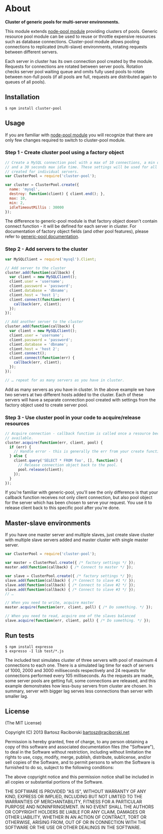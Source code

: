 # About

**Cluster of generic pools for multi-server environments.**

This module extends [node-pool module](https://github.com/coopernurse/node-pool) providing clusters of pools. Generic resource pool module can be used to reuse or throttle expensive resources such as database connections. Cluster-pool module allows pooling connections to replicated (multi-slave) environments, rotating requests between different servers.

Each server in cluster has its own connection pool created by the module. Requests for connections are rotated between server pools. Rotation checks server pool waiting queue and omits fully used pools to rotate between non-full pools (if all pools are full, requests are distributed again to queues of all pools).

## Installation

```
$ npm install cluster-pool
```

## Usage

If you are familiar with [node-pool module](https://github.com/coopernurse/node-pool) you will recognize that there are only few changes required to switch to cluster-pool module.

### Step 1 - Create cluster pool using a factory object

```javascript
// Create a MySQL connection pool with a max of 10 connections, a min of 2
// and a 30 seconds max idle time. These settings will be used for all pools
// created for individual servers.
var ClusterPool = require('cluster-pool');

var cluster = ClusterPool.create({
  name: 'mysql',
  destroy: function(client) { client.end(); },
  max: 10,
  min: 2,
  idleTimeoutMillis : 30000
});
```

The difference to generic-pool module is that factory object doesn't contain connect function - it will be defined for each server in cluster. For documentation of factory object fields (and other pool features), please refer to [generic-pool documentation](https://github.com/coopernurse/node-pool#documentation).

### Step 2 - Add servers to the cluster

```javascript
var MySQLClient = require('mysql').Client;

// Add server to the cluster
cluster.add(function(callback) {
  var client = new MySQLClient();
  client.user = 'username';
  client.password = 'password';
  client.database = 'dbname';
  client.host = 'host 1';
  client.connect(function(err) {
    callback(err, client);  
  });
});

// Add another server to the cluster
cluster.add(function(callback) {
  var client = new MySQLClient();
  client.user = 'username';
  client.password = 'password';
  client.database = 'dbname';
  client.host = 'host 2';
  client.connect();
  client.connect(function(err) {
    callback(err, client);  
  });
});

// … repeat for as many servers as you have in cluster.
```

Add as many servers as you have in cluster. In the above example we have two servers at two different hosts added to the cluster. Each of these servers will have a separate connection pool created with settings from the factory object used to create server pool.

### Step 3 - Use cluster pool in your code to acquire/release resources

```javascript
// Acquire connection - callback function is called once a resource becomes
// available.
cluster.acquire(function(err, client, pool) {
  if (err) {
    // Handle error - this is generally the err from your create function.
  } else {
    client.query('SELECT * FROM foo', [], function() {
      // Release connection object back to the pool.
      pool.release(client);
    });
  }
});
```

If you're familiar with generic-pool, you'll see the only difference is that your callback function receives not only client connection, but also pool object for the server which has been chosen to serve your request. You use it to release client back to this specific pool after you're done.

## Master-slave environments

If you have one master server and multiple slaves, just create slave cluster with multiple slave servers added and master cluster with single master server.

```javascript
var ClusterPool = require('cluster-pool');

var master = ClusterPool.create({ /* factory settings */ });
master.add(function(callback) { /* Connect to master */ });

var slave = ClusterPool.create({ /* factory settings */ });
slave.add(function(callback) { /* Connect to slave #1 */ });
slave.add(function(callback) { /* Connect to slave #2 */ });
slave.add(function(callback) { /* Connect to slave #3 */ });
// …

// When you need to write, acquire master
master.acquire(function(err, client, poll) { /* Do something. */ });

// When you need to read, acquire one of the slaves balanced
slave.acquire(function(err, client, poll) { /* Do something. */ });
```

## Run tests

```
$ npm install expresso
$ expresso -I lib test/*.js
```

The included test simulates cluster of three servers with pool of maximum 4 connections to each one. There is a simulated lag time for each of servers of 1000, 2000 and 3000 milliseconds respectively and 24 requests for connections performed every 105 milliseconds. As the requests are made, some server pools are getting full, some connections are released, and this example demonstrates how less-busy servers from cluster are chosen. In summary, server with bigger lag serves less connections than server with smaller lag.

## License

(The MIT License)

Copyright (C) 2013 Bartosz Raciborski <bartosz@raciborski.net>

Permission is hereby granted, free of charge, to any person obtaining a copy of this software and associated documentation files (the "Software"), to deal in the Software without restriction, including without limitation the rights to use, copy, modify, merge, publish, distribute, sublicense, and/or sell copies of the Software, and to permit persons to whom the Software is furnished to do so, subject to the following conditions:

The above copyright notice and this permission notice shall be included in all copies or substantial portions of the Software.

THE SOFTWARE IS PROVIDED "AS IS", WITHOUT WARRANTY OF ANY KIND, EXPRESS OR IMPLIED, INCLUDING BUT NOT LIMITED TO THE WARRANTIES OF MERCHANTABILITY, FITNESS FOR A PARTICULAR PURPOSE AND NONINFRINGEMENT. IN NO EVENT SHALL THE AUTHORS OR COPYRIGHT HOLDERS BE LIABLE FOR ANY CLAIM, DAMAGES OR OTHER LIABILITY, WHETHER IN AN ACTION OF CONTRACT, TORT OR OTHERWISE, ARISING FROM, OUT OF OR IN CONNECTION WITH THE SOFTWARE OR THE USE OR OTHER DEALINGS IN THE SOFTWARE.